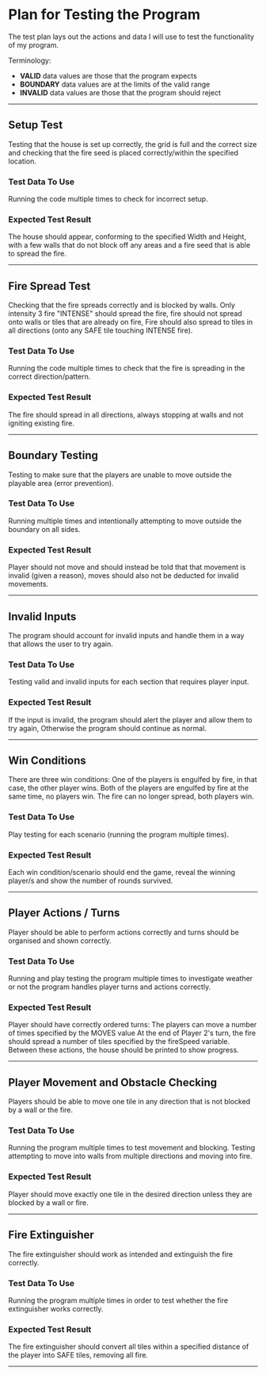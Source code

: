 # Plan for Testing the Program

The test plan lays out the actions and data I will use to test the functionality of my program.

Terminology:

- **VALID** data values are those that the program expects
- **BOUNDARY** data values are at the limits of the valid range
- **INVALID** data values are those that the program should reject

---

## Setup Test

Testing that the house is set up correctly, the grid is full and the correct size and checking that the fire seed is
placed correctly/within the specified location.

### Test Data To Use

Running the code multiple times to check for incorrect setup.

### Expected Test Result

The house should appear, conforming to the specified Width and Height, with a few walls that do not block off any areas
and a fire seed that is able to spread the fire.

---

## Fire Spread Test

Checking that the fire spreads correctly and is blocked by walls.
Only intensity 3 fire "INTENSE" should spread the fire, fire should not spread onto walls or tiles that are already on
fire, Fire should also spread to tiles in all directions (onto any SAFE tile touching INTENSE fire).

### Test Data To Use

Running the code multiple times to check that the fire is spreading in the correct direction/pattern.

### Expected Test Result

The fire should spread in all directions, always stopping at walls and not igniting existing fire.

---

## Boundary Testing

Testing to make sure that the players are unable to move outside the playable area (error prevention).

### Test Data To Use

Running multiple times and intentionally attempting to move outside the boundary on all sides.

### Expected Test Result

Player should not move and should instead be told that that movement is invalid (given a reason), moves should also not
be deducted for invalid movements.

---

## Invalid Inputs

The program should account for invalid inputs and handle them in a way that allows the user to try again.

### Test Data To Use

Testing valid and invalid inputs for each section that requires player input.

### Expected Test Result

If the input is invalid, the program should alert the player and allow them to try again, Otherwise the program should
continue as normal.

---

## Win Conditions

There are three win conditions:
One of the players is engulfed by fire, in that case, the other player wins.
Both of the players are engulfed by fire at the same time, no players win.
The fire can no longer spread, both players win.

### Test Data To Use

Play testing for each scenario (running the program multiple times).

### Expected Test Result

Each win condition/scenario should end the game, reveal the winning player/s and show the number of rounds survived.

---

## Player Actions / Turns

Player should be able to perform actions correctly and turns should be organised and shown correctly.

### Test Data To Use

Running and play testing the program multiple times to investigate weather or not the program handles player turns and
actions correctly.

### Expected Test Result

Player should have correctly ordered turns:
The players can move a number of times specified by the MOVES value
At the end of Player 2's turn, the fire should spread a number of tiles specified by the fireSpeed variable.
Between these actions, the house should be printed to show progress.

---

## Player Movement and Obstacle Checking

Players should be able to move one tile in any direction that is not blocked by a wall or the fire.

### Test Data To Use

Running the program multiple times to test movement and blocking.
Testing attempting to move into walls from multiple directions and moving into fire.

### Expected Test Result

Player should move exactly one tile in the desired direction unless they are blocked by a wall or fire.

---

## Fire Extinguisher

The fire extinguisher should work as intended and extinguish the fire correctly.

### Test Data To Use

Running the program multiple times in order to test whether the fire extinguisher works correctly.

### Expected Test Result

The fire extinguisher should convert all tiles within a specified distance of the player into SAFE tiles,
removing all fire.

---